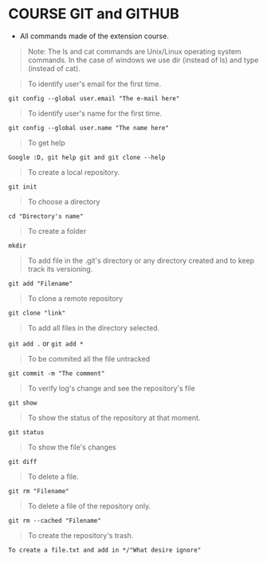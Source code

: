 # COURSE GIT and GITHUB

* All commands made of the extension course.

> Note: The ls and cat commands are Unix/Linux operating system commands. In the case of windows we use dir (instead of ls) and type (instead of cat).

>To identify user's email for the first time.

`git config --global user.email "The e-mail here"`

>To identify user's name for the first time.

`git config --global user.name "The name here"`

>To get help

`Google :D, git help git and git clone --help`

> To create a local repository. 

`git init`

> To choose a directory

`cd "Directory's name"`

>To create a folder

`mkdir`

>To add file in the .git's directory or any directory created and to keep track its versioning.

`git add "Filename"`

>To clone a remote repository

`git clone "link"`

>To add all files in the directory selected.

`git add .` or `git add *`

>To be commited all the file untracked

`git commit -m "The comment"`

>To verify log's change and see the repository's file

`git show`

>To show the status of the repository at that moment.

`git status`

>To show the file's changes

`git diff`

>To delete a file.

`git rm "Filename"`

>To delete a file of the repository only.

`git rm --cached "Filename"`

>To create the repository's trash.

`To create a file.txt and add in */"What desire ignore"`










